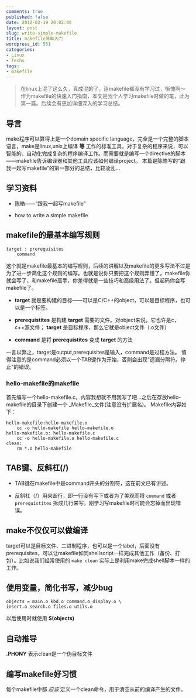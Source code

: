 ```yaml
---
comments: true
published: false
date: 2012-02-19 20:02:00
layout: post
slug: write-simple-makefile
title: makefile简单入门
wordpress_id: 551
categories:
- Linux
- Techs
tags:
- makefile
---
```


> 在linux上混了这么久，真成混的了，连makefile都没有学习过，惭愧啊～作为makefile的快速入门指南，本文是我个人学习makefile时做的笔，此为第一篇。后续会有更加详细深入的学习总结。







## 导言






make程序可以算得上是一个domain specific language，完全是一个完整的脚本语言，make是linux,unix上编译 **等** 工作的标准工具，对于复杂的程序来说，可以智能的、自动化完成复杂的程序编译工作。而需要就是编写一个directive的脚本——makefile告诉编译器和其他工具应该如何编译project。 本篇是陈皓写的“跟我一起写makefile”的第一部分的总结，比较凌乱…












## 学习资料








	
  * 陈皓——“跟我一起写makefile”

	
  * how to write a simple makefile<!-- more -->













## makefile的最基本编写规则






    
    target : prerequisites
        command


这个就是makefile最基本的编写规则，后续的讲解以及makefile的更多写法不过是为了进一步简化这个规则的编写。也就是说你只要把这个规则弄懂了，makefile你就会写了，和makefile高手，你差得就是一些技巧和高级用法了。但起码你会写makefile了。



	
  * **target** 就是要构建的目标——可以是C/C++的object，可以是目标程序，也可以是一个标签。

	
  * **prerequistites** 是构建 **target** 需要的文件。对object来说，它也许是c，c++源文件； **target** 是目标程序，那么它就是object文件（.o文件）

	
  * **command** 是将 **prerequistites** 变成 **target** 的方法


一言以弊之，target是output,prerequisites是输入，command是过程方法。 值得注意的是command必须以一个TAB键作为开始，否则会出现"遗漏分隔符。停止"的错误。









### hello-makefile的makefile






首先编写一个hello-makefile.c，内容我想就不用我写了吧…之后在存放hello-makefile的目录下创建一个 _Makefile_文件(注意没有扩展名)。 Makefile内容如下：

    
    hello-makefile:hello-makefile.o
        cc -o hello-makefile hello-makefile.o
    hello-makefile.o: hello-makefile.c
        cc -o hello-makefile.o hello-makefile.c
    clean:
        rm *.o hello-makefile
















## TAB键、反斜杠(/)








	
  * TAB键在makefile中是command开头的分割符，这在前文已有讲述。

	
  * 反斜杠（/）用来断行，即一行没有写下或者为了美观而将 `command` 或者 `prerequistites` 拆成几行来写。刚学习写makefile时可能会忘掉而出现错误。













## make不仅仅可以做编译






target可以是目标文件、二进制程序，也可以是一个label，后面没有prerequisites，可以让makefile如同shellscript一样完成其他工作（备份、打包）。比如说我们经常使用的 `make clean` 实际上是利用make完成shell脚本一样的工作。












## 使用变量，简化书写，减少bug






    
    objects = main.o kbd.o command.o display.o \
    insert.o search.o files.o utils.o


以后使用时就使用 **$(objects)**












## 自动推导






**.PHONY** 表示clean是一个伪目标文件












## 编写makefile好习惯






每个makefile中都 _应该_ 定义一个clean命令，用于清空从前的编译产生的文件。





